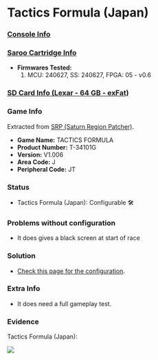 # Tactics Formula (Japan)

### [Console Info](../../../../../Info/Consoles/VA13/README.md)

### [Saroo Cartridge Info](../../../../../Info/Cartridges/RetroGameParadiseStore/1.32F/README.md)

- <b>Firmwares Tested:</b>
  1. MCU: 240627, SS: 240627, FPGA: 05 - v0.6

### [SD Card Info (Lexar - 64 GB - exFat)](../../../../../Info/SdCards/Lexar/64GB/exfat/README.md)

### Game Info

Extracted from [SRP (Saturn Region Patcher)](https://segaxtreme.net/resources/saturn-region-patcher.81/download).

- <b>Game Name:</b> TACTICS FORMULA
- <b>Product Number:</b> T-34101G
- <b>Version:</b> V1.006
- <b>Area Code:</b> J
- <b>Peripheral Code:</b> JT

### Status

- Tactics Formula (Japan): Configurable :hammer_and_wrench:

### Problems without configuration

- It does gives a black screen at start of race

### Solution

- [Check this page for the configuration](https://github.com/williamdsw/saroo-configuration-list/blob/master/Regions/Retails/Japan/T-34101G/README.md).

### Extra Info

- It does need a full gameplay test.

### Evidence

Tactics Formula (Japan):

[![](https://img.youtube.com/vi/7Y_eV3Gvcm0/0.jpg)](https://www.youtube.com/watch?v=7Y_eV3Gvcm0)
